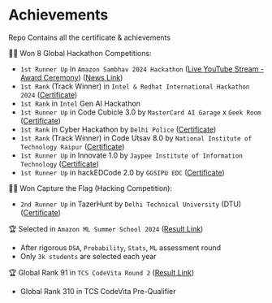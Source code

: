 # Achievements
Repo Contains all the certificate &amp; achievements

🧑‍💻 Won 8 Global Hackathon Competitions:
- `1st Runner Up` in `Amazon Sambhav 2024 Hackathon` ([Live YouTube Stream - Award Ceremony](https://www.youtube.com/live/VTMcE12Z3kA?t=8702s)) ([News Link](https://www.aboutamazon.in/news/small-business/smbhav-hackathon-2024-ai-innovation-small-businesses))
- `1st Rank` (Track Winner) in `Intel & Redhat International Hackathon 2024` ([Certificate](/Cert/Intel_Redhat_International_Hackathon.pdf))
- `1st Rank` in `Intel` Gen AI Hackathon
- `1st Runner Up` in Code Cubicle 3.0 by `MasterCard AI Garage` x `Geek Room` ([Certificate](/Cert/codecubicle3.0.pdf))
- `1st Rank` in Cyber Hackathon by `Delhi Police` ([Certificate](/Cert/DelhiPoliceHackathon.jpeg))
- `1st Rank` (Track Winner) in Code Utsav 8.0 by `National Institute of Technology Raipur` ([Certificate](/Cert/NIT_Raipur_Cert.pdf))
- `1st Runner Up` in Innovate 1.0 by `Jaypee Institute of Information Technology` ([Certificate](/Cert/jiit.pdf))
- `1st Runner Up` in hackEDCode 2.0 by `GGSIPU EDC` ([Certificate](/Cert/hackedcode2.0.pdf))

🧑‍💻 Won Capture the Flag (Hacking Competition):
- `2nd Runner Up` in TazerHunt by `Delhi Technical University` (DTU) ([Certificate](/Cert/TazerHunt_CTF.pdf))

🏆 Selected in `Amazon ML Summer School 2024` ([Result Link](/Cert/AmazonMLSS.png))
- After rigorous `DSA`, `Probability`, `Stats`, `ML` assessment round
- Only `3k students` are selected each year

🏆 Global Rank 91 in `TCS CodeVita Round 2` ([Result Link](/Cert/TCSCodeVita.png))
- Global Rank 310 in TCS CodeVita Pre-Qualifier 
